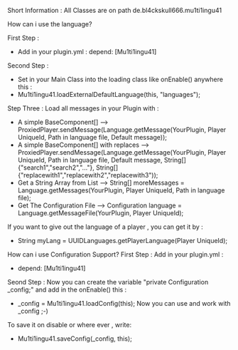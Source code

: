 Short Information : All Classes are on path de.bl4ckskull666.mu1ti1ingu41


How can i use the language?

First Step :
- Add in your plugin.yml : depend: [Mu1ti1ingu41]


Second Step :
- Set in your Main Class into the loading class like onEnable() anywhere this :
- Mu1ti1ingu41.loadExternalDefaultLanguage(this, "languages");


Step Three :
Load all messages in your Plugin with :
- A simple BaseComponent[] --> ProxiedPlayer.sendMessage(Language.getMessage(YourPlugin, Player UniqueId, Path in language file, Default message));
- A simple BaseComponent[] with replaces --> ProxiedPlayer.sendMessage(Language.getMessage(YourPlugin, Player UniqueId, Path in language file, Default message, String[] {"search1","search2","..."}, String[] {"replacewith1","replacewith2","replacewith3"));
- Get a String Array from List --> String[] moreMessages = Language.getMessages(YourPlugin, Player UniqueId, Path in language file);
- Get The Configuration File --> Configuration language = Language.getMessageFile(YourPlugin, Player UniqueId);



If you want to give out the language of a player , you can get it by :
- String myLang = UUIDLanguages.getPlayerLanguage(Player UniqueId);


How can i use Configuration Support?
First Step :
Add in your plugin.yml :
- depend: [Mu1ti1ingu41]

Seond Step :
Now you can create the variable "private Configuration _config;" and add in the onEnable() this :
- _config = Mu1ti1ingu41.loadConfig(this);
Now you can use and work with _config ;-)

To save it on disable or where ever , write:
- Mu1ti1ingu41.saveConfig(_config, this);
